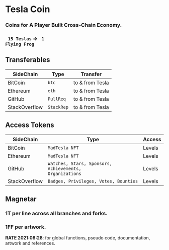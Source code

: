 # Tesla Coin

### Coins for A Player Built Cross-Chain Economy.
###  <code> 15 Teslas</code> ⇒ <code> 1 Flying Frog</code>


## Transferables

| SideChain | Type | Transfer |
| --- | --- | --- |
| BitCoin | <code>btc</code> | to & from Tesla  |
| Ethereum | <code>eth</code> | to & from Tesla |
| GitHub | <code>PullReq</code> | to & from Tesla |
| StackOverflow | <code>StackRep</code> | to & from Tesla |

## Access Tokens

| SideChain | Type | Access |
| --- | --- | --- |
| BitCoin | <code>MadTesla NFT</code>  | Levels  |
| Ethereum | <code>MadTesla NFT</code> | Levels |
| GitHub | <code>Watches, Stars, Sponsors, Achievements, Organizations</code> | Levels |
| StackOverflow | <code>Badges, Privileges, Votes, Bounties </code> | Levels |
## Magnetar 
### 1T per line across all branches and forks.
### 1FF per artwork.
**RATE 2021:08:28**: for global functions, pseudo code, documentation, artwork and references.


